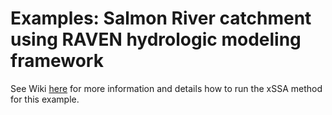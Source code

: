 # Examples: Salmon River catchment using RAVEN hydrologic modeling framework

See Wiki [here](https://github.com/julemai/xSSA/wiki/Examples#salmon-river-catchment-using-raven-hydrologic-modeling-framework) for more information and details how to run the xSSA method for this example.

